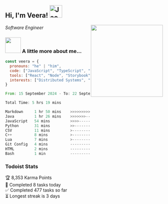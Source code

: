 <h2> Hi, I'm Veera! <img src="https://raw.githubusercontent.com/Tarikul-Islam-Anik/Animated-Fluent-Emojis/master/Emojis/Activities/Jack-O-Lantern.png" alt="Jack-O-Lantern" width="40" height="40" /></h2>
<img align='right' src="https://user-images.githubusercontent.com/74038190/213911110-aedbef38-a29f-4b6b-a65c-11608b4f75a5.gif" width="230">
<p><em>Software Engineer</em></p>


### <img src="https://user-images.githubusercontent.com/74038190/216656963-09118229-8a9e-4af0-910c-c37f35f2e210.gif" width="50"> A little more about me...  

```javascript
const veera = {
  pronouns: "he" | "him",
  code: ["JavaScript", "TypeScript", "HTML", "CSS", "Python", "Java", "C++"],
  tools: ["React", "Node", "Storybook", "Docker", "Next.JS", "Node", "AWS", "gRPC"],
  interests: ["Distributed Systems", "Cloud Computing", "Machine Learning", "Enterprise Software", "AI"]
}
```

<!--START_SECTION:waka-->

```rust
From: 15 September 2024 - To: 22 September 2024

Total Time: 5 hrs 19 mins

Markdown     1 hr 50 mins    >>>>>>>>>----------------   34.55 %
Java         1 hr 26 mins    >>>>>>>------------------   27.20 %
JavaScript   54 mins         >>>>---------------------   16.90 %
Python       31 mins         >>-----------------------   09.76 %
CSV          11 mins         >------------------------   03.53 %
C++          8 mins          >------------------------   02.65 %
Lua          7 mins          >------------------------   02.43 %
Git Config   4 mins          -------------------------   01.32 %
HTML         2 mins          -------------------------   00.72 %
Bash         1 min           -------------------------   00.38 %
```

<!--END_SECTION:waka-->


### Todoist Stats

<!-- TODO-IST:START -->
🏆  8,353 Karma Points           
🌸  Completed 8 tasks today           
✅  Completed 477 tasks so far           
⏳  Longest streak is 3 days
<!-- TODO-IST:END -->
<!--
Profile views:
[![](https://visitcount.itsvg.in/api?id=veeravivekt&label=Profile%20Views&color=1&icon=2&pretty=false)](https://visitcount.itsvg.in)
-->
